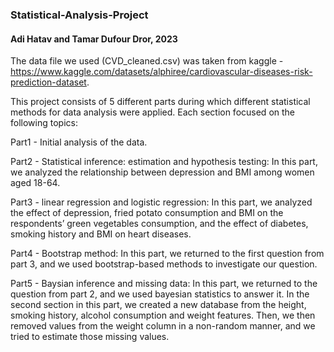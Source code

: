 ### Statistical-Analysis-Project
#### Adi Hatav and Tamar Dufour Dror, 2023

The data file we used (CVD_cleaned.csv) was taken from kaggle - https://www.kaggle.com/datasets/alphiree/cardiovascular-diseases-risk-prediction-dataset.


This project consists of 5 different parts during which different statistical methods for data analysis were applied. Each section focused on the following topics:

Part1 - Initial analysis of the data.

Part2 - Statistical inference: estimation and hypothesis testing: In this part, we analyzed the relationship between depression and BMI among women aged 18-64.

Part3 - linear regression and logistic regression: In this part, we analyzed the effect of depression, fried potato consumption and BMI on the respondents’ green vegetables consumption, and the effect of diabetes, smoking history and BMI on heart diseases.

Part4 - Bootstrap method: In this part, we returned to the first question from part 3, and we used bootstrap-based methods to investigate our question.

 Part5 - Baysian inference and missing data: In this part, we returned to the question from part 2, and we used bayesian statistics to answer it. In the second section in this part, we created a new database from the height, smoking history, alcohol consumption and weight features. Then, we then removed values from the weight column in a non-random manner, and we tried to estimate those missing values.


